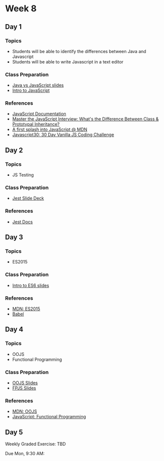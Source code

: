 <!-- https://medium.com/javascript-scene/what-every-unit-test-needs-f6cd34d9836d -->

# Week 8

## Day 1

### Topics

-   Students will be able to identify the differences between Java and Javascript
-   Students will be able to write Javascript in a text editor

### Class Preparation

-   [Java vs JavaScript slides](https://wecancodeit.github.io/java-slides/web/java-vs-javascript/)
-   [Intro to JavaScript](https://wecancodeit.github.io/java-slides/frontend/javascript/#/)

### References

-   [JavaScript Documentation](http://devdocs.io/javascript/)
-   [Master the JavaScript Interview: What's the Difference Between Class & Prototypal Inheritance?](https://medium.com/javascript-scene/master-the-javascript-interview-what-s-the-difference-between-class-prototypal-inheritance-e4cd0a7562e9)
-   [A first splash into JavaScript @ MDN](https://developer.mozilla.org/en-US/docs/Learn/JavaScript/First_steps/A_first_splash)
-   [Javascript30: 30 Day Vanilla JS Coding Challenge](https://javascript30.com/)

## Day 2

### Topics

-   JS Testing

### Class Preparation

-   [Jest Slide Deck](https://wecancodeit.github.io/java-slides/frontend/js-jest-testing)

### References

-   [Jest Docs](https://jestjs.io/docs/en/getting-started)

## Day 3

### Topics

-   ES2015

### Class Preparation

-   [Intro to ES6 slides](https://wecancodeit.github.io/java-slides/frontend/es2015/#/)

### References

-   [MDN: ES2015](https://developer.mozilla.org/en-US/docs/Web/JavaScript/New_in_JavaScript/ECMAScript_2015_support_in_Mozilla)
-   [Babel](https://babeljs.io/)

## Day 4

### Topics

-   OOJS
-   Functional Programming

### Class Preparation

-   [OOJS Slides](https://wecancodeit.github.io/java-slides/frontend/js-oojs)
-   [FPJS Slides](https://wecancodeit.github.io/java-slides/frontend/js-fpjs)

### References

-   [MDN: OOJS](https://developer.mozilla.org/en-US/docs/Learn/JavaScript/Objects/Object-oriented_JS)
-   [JavaScript: Functional Programming](https://opensource.com/article/17/6/functional-javascript)

## Day 5

Weekly Graded Exercise: TBD

Due Mon, 9:30 AM:
